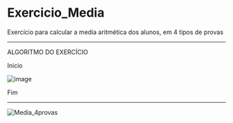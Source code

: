 # Exercicio_Media
Exercício para calcular a media aritmética dos alunos, em 4 tipos de provas
_________________________________________________________________________________________

ALGORITMO DO EXERCÍCIO

Inicio

![image](https://user-images.githubusercontent.com/103973489/169920370-4e8602d6-398d-41cd-b328-5981e0ac439f.png)

Fim 

__________________________________________________________________________________________
![Media_4provas](https://user-images.githubusercontent.com/103973489/169920005-cb21121e-b42a-411e-9b9e-3f282a9a5091.png)

